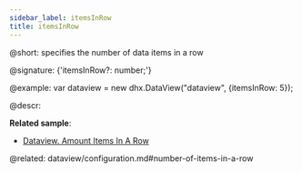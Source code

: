 ```yaml
---
sidebar_label: itemsInRow
title: itemsInRow
---          
```


@short: specifies the number of data items in a row

@signature: {'itemsInRow?: number;'}

@example: 
var dataview = new dhx.DataView("dataview", {itemsInRow: 5});



@descr: 

**Related sample**:
- [Dataview. Amount Items In A Row](https://snippet.dhtmlx.com/de4r8km3)

@related:
dataview/configuration.md#number-of-items-in-a-row


